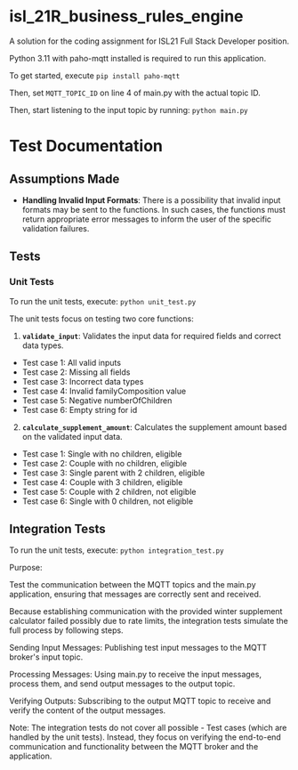 # isl_21R_business_rules_engine
A solution for the coding assignment for ISL21 Full Stack Developer position.

Python 3.11 with paho-mqtt installed is required to run this application.

To get started, execute `pip install paho-mqtt`

Then, set `MQTT_TOPIC_ID` on line 4 of main.py with the actual topic ID.

Then, start listening to the input topic by running: `python main.py`

# Test Documentation

## Assumptions Made

- **Handling Invalid Input Formats**: There is a possibility that invalid input formats may be sent to the functions. In such cases, the functions must return appropriate error messages to inform the user of the specific validation failures.

## Tests

### Unit Tests
To run the unit tests, execute:
`python unit_test.py`

The unit tests focus on testing two core functions:

1. **`validate_input`**: Validates the input data for required fields and correct data types.
 - Test case 1: All valid inputs
 - Test case 2: Missing all fields
 - Test case 3: Incorrect data types
 - Test case 4: Invalid familyComposition value
 - Test case 5: Negative numberOfChildren
 - Test case 6: Empty string for id

2. **`calculate_supplement_amount`**: Calculates the supplement amount based on the validated input data.
 - Test case 1: Single with no children, eligible
 - Test case 2: Couple with no children, eligible
 - Test case 3: Single parent with 2 children, eligible
 - Test case 4: Couple with 3 children, eligible
 - Test case 5: Couple with 2 children, not eligible
 - Test case 6: Single with 0 children, not eligible

## Integration Tests
To run the unit tests, execute:
`python integration_test.py`

Purpose:

Test the communication between the MQTT topics and the main.py application, ensuring that messages are correctly sent and received.

Because establishing communication with the provided winter supplement calculator failed possibly due to rate limits, the integration tests simulate the full process by following steps.

Sending Input Messages: Publishing test input messages to the MQTT broker's input topic.

Processing Messages: Using main.py to receive the input messages, process them, and send output messages to the output topic.

Verifying Outputs: Subscribing to the output MQTT topic to receive and verify the content of the output messages.

Note: The integration tests do not cover all possible  - Test cases (which are handled by the unit tests). Instead, they focus on verifying the end-to-end communication and functionality between the MQTT broker and the application.

